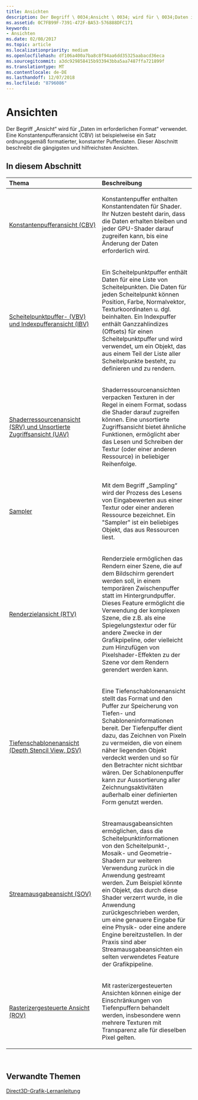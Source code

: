 ```yaml
---
title: Ansichten
description: Der Begriff \ 0034;Ansicht \ 0034; wird für \ 0034;Daten im erforderlichen Format \ 0034; verwendet. Eine Konstantenpufferansicht (CBV) ist beispielweise ein Satz ordnungsgemäß formatierter, konstanter Pufferdaten. Dieser Abschnitt beschreibt die gängigsten und hilfreichsten Ansichten.
ms.assetid: 0C7FB99F-7391-472F-BA53-576888DFC171
keywords:
- Ansichten
ms.date: 02/08/2017
ms.topic: article
ms.localizationpriority: medium
ms.openlocfilehash: df106a400a7ba8c8f94aa6dd35325aabacd36eca
ms.sourcegitcommit: a3dc929858415b933943bba5aa7487ffa721899f
ms.translationtype: MT
ms.contentlocale: de-DE
ms.lasthandoff: 12/07/2018
ms.locfileid: "8796086"
---
```

# <a name="views"></a>Ansichten


Der Begriff „Ansicht“ wird für „Daten im erforderlichen Format“ verwendet. Eine Konstantenpufferansicht (CBV) ist beispielweise ein Satz ordnungsgemäß formatierter, konstanter Pufferdaten. Dieser Abschnitt beschreibt die gängigsten und hilfreichsten Ansichten.

## <a name="span-idin-this-sectionspanin-this-section"></a><span id="in-this-section"></span>In diesem Abschnitt


<table>
<colgroup>
<col width="50%" />
<col width="50%" />
</colgroup>
<thead>
<tr class="header">
<th align="left">Thema</th>
<th align="left">Beschreibung</th>
</tr>
</thead>
<tbody>
<tr class="odd">
<td align="left"><p><a href="constant-buffer-view--cbv-.md">Konstantenpufferansicht (CBV)</a></p></td>
<td align="left"><p>Konstantenpuffer enthalten Konstantendaten für Shader. Ihr Nutzen besteht darin, dass die Daten erhalten bleiben und jeder GPU-Shader darauf zugreifen kann, bis eine Änderung der Daten erforderlich wird.</p></td>
</tr>
<tr class="even">
<td align="left"><p><a href="vertex-buffer-view--vbv-.md">Scheitelpunktpuffer- (VBV) und Indexpufferansicht (IBV)</a></p></td>
<td align="left"><p>Ein Scheitelpunktpuffer enthält Daten für eine Liste von Scheitelpunkten. Die Daten für jeden Scheitelpunkt können Position, Farbe, Normalvektor, Texturkoordinaten u. dgl. beinhalten. Ein Indexpuffer enthält Ganzzahlindizes (Offsets) für einen Scheitelpunktpuffer und wird verwendet, um ein Objekt, das aus einem Teil der Liste aller Scheitelpunkte besteht, zu definieren und zu rendern.</p></td>
</tr>
<tr class="odd">
<td align="left"><p><a href="shader-resource-view--srv-.md">Shaderressourcenansicht (SRV) und Unsortierte Zugriffsansicht (UAV)</a></p></td>
<td align="left"><p>Shaderressourcenansichten verpacken Texturen in der Regel in einem Format, sodass die Shader darauf zugreifen können. Eine unsortierte Zugriffsansicht bietet ähnliche Funktionen, ermöglicht aber das Lesen und Schreiben der Textur (oder einer anderen Ressource) in beliebiger Reihenfolge.</p></td>
</tr>
<tr class="even">
<td align="left"><p><a href="sampler.md">Sampler</a></p></td>
<td align="left"><p>Mit dem Begriff „Sampling“ wird der Prozess des Lesens von Eingabewerten aus einer Textur oder einer anderen Ressource bezeichnet. Ein &quot;Sampler&quot; ist ein beliebiges Objekt, das aus Ressourcen liest.</p></td>
</tr>
<tr class="odd">
<td align="left"><p><a href="render-target-view--rtv-.md">Renderzielansicht (RTV)</a></p></td>
<td align="left"><p>Renderziele ermöglichen das Rendern einer Szene, die auf dem Bildschirm gerendert werden soll, in einem temporären Zwischenpuffer statt im Hintergrundpuffer. Dieses Feature ermöglicht die Verwendung der komplexen Szene, die z.B. als eine Spiegelungstextur oder für andere Zwecke in der Grafikpipeline, oder vielleicht zum Hinzufügen von Pixelshader-Effekten zu der Szene vor dem Rendern gerendert werden kann.</p></td>
</tr>
<tr class="even">
<td align="left"><p><a href="depth-stencil-view--dsv-.md">Tiefenschablonenansicht (Depth Stencil View, DSV)</a></p></td>
<td align="left"><p>Eine Tiefenschablonenansicht stellt das Format und den Puffer zur Speicherung von Tiefen- und Schabloneninformationen bereit. Der Tiefenpuffer dient dazu, das Zeichnen von Pixeln zu vermeiden, die von einem näher liegenden Objekt verdeckt werden und so für den Betrachter nicht sichtbar wären. Der Schablonenpuffer kann zur Aussortierung aller Zeichnungsaktivitäten außerhalb einer definierten Form genutzt werden.</p></td>
</tr>
<tr class="odd">
<td align="left"><p><a href="stream-output-view--sov-.md">Streamausgabeansicht (SOV)</a></p></td>
<td align="left"><p>Streamausgabeansichten ermöglichen, dass die Scheitelpunktinformationen von den Scheitelpunkt-, Mosaik- und Geometrie-Shadern zur weiteren Verwendung zurück in die Anwendung gestreamt werden. Zum Beispiel könnte ein Objekt, das durch diese Shader verzerrt wurde, in die Anwendung zurückgeschrieben werden, um eine genauere Eingabe für eine Physik- oder eine andere Engine bereitzustellen. In der Praxis sind aber Streamausgabeansichten ein selten verwendetes Feature der Grafikpipeline.</p></td>
</tr>
<tr class="even">
<td align="left"><p><a href="rasterizer-ordered-view--rov-.md">Rasterizergesteuerte Ansicht (ROV)</a></p></td>
<td align="left"><p>Mit rasterizergesteuerten Ansichten können einige der Einschränkungen von Tiefenpuffern behandelt werden, insbesondere wenn mehrere Texturen mit Transparenz alle für dieselben Pixel gelten.</p></td>
</tr>
</tbody>
</table>

 

## <a name="span-idrelated-topicsspanrelated-topics"></a><span id="related-topics"></span>Verwandte Themen


[Direct3D-Grafik-Lernanleitung](index.md)

 

 




